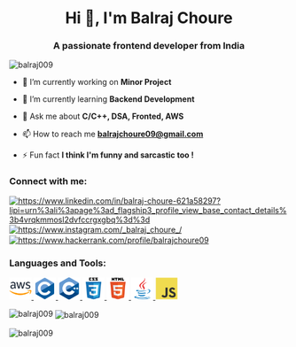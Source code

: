 <h1 align="center">Hi 👋, I'm Balraj Choure</h1>
<h3 align="center">A passionate frontend developer from India</h3>

<p align="left"> <img src="https://komarev.com/ghpvc/?username=balraj009&label=Profile%20views&color=0e75b6&style=flat" alt="balraj009" /> </p>

- 🔭 I’m currently working on **Minor Project**

- 🌱 I’m currently learning **Backend Development**

- 💬 Ask me about **C/C++, DSA, Fronted, AWS**

- 📫 How to reach me **balrajchoure09@gmail.com**

- ⚡ Fun fact **I think I'm funny and sarcastic too !**

<h3 align="left">Connect with me:</h3>
<p align="left">
<a href="https://linkedin.com/in/https://www.linkedin.com/in/balraj-choure-621a58297?lipi=urn%3ali%3apage%3ad_flagship3_profile_view_base_contact_details%3b4vrqkmmosl2dvfccrgxgbq%3d%3d" target="blank"><img align="center" src="https://raw.githubusercontent.com/rahuldkjain/github-profile-readme-generator/master/src/images/icons/Social/linked-in-alt.svg" alt="https://www.linkedin.com/in/balraj-choure-621a58297?lipi=urn%3ali%3apage%3ad_flagship3_profile_view_base_contact_details%3b4vrqkmmosl2dvfccrgxgbq%3d%3d" height="30" width="40" /></a>
<a href="https://instagram.com/https://www.instagram.com/_balraj_choure_/" target="blank"><img align="center" src="https://raw.githubusercontent.com/rahuldkjain/github-profile-readme-generator/master/src/images/icons/Social/instagram.svg" alt="https://www.instagram.com/_balraj_choure_/" height="30" width="40" /></a>
<a href="https://www.hackerrank.com/https://www.hackerrank.com/profile/balrajchoure09" target="blank"><img align="center" src="https://raw.githubusercontent.com/rahuldkjain/github-profile-readme-generator/master/src/images/icons/Social/hackerrank.svg" alt="https://www.hackerrank.com/profile/balrajchoure09" height="30" width="40" /></a>
</p>

<h3 align="left">Languages and Tools:</h3>
<p align="left"> <a href="https://aws.amazon.com" target="_blank" rel="noreferrer"> <img src="https://raw.githubusercontent.com/devicons/devicon/master/icons/amazonwebservices/amazonwebservices-original-wordmark.svg" alt="aws" width="40" height="40"/> </a> <a href="https://www.cprogramming.com/" target="_blank" rel="noreferrer"> <img src="https://raw.githubusercontent.com/devicons/devicon/master/icons/c/c-original.svg" alt="c" width="40" height="40"/> </a> <a href="https://www.w3schools.com/cpp/" target="_blank" rel="noreferrer"> <img src="https://raw.githubusercontent.com/devicons/devicon/master/icons/cplusplus/cplusplus-original.svg" alt="cplusplus" width="40" height="40"/> </a> <a href="https://www.w3schools.com/css/" target="_blank" rel="noreferrer"> <img src="https://raw.githubusercontent.com/devicons/devicon/master/icons/css3/css3-original-wordmark.svg" alt="css3" width="40" height="40"/> </a> <a href="https://www.w3.org/html/" target="_blank" rel="noreferrer"> <img src="https://raw.githubusercontent.com/devicons/devicon/master/icons/html5/html5-original-wordmark.svg" alt="html5" width="40" height="40"/> </a> <a href="https://www.java.com" target="_blank" rel="noreferrer"> <img src="https://raw.githubusercontent.com/devicons/devicon/master/icons/java/java-original.svg" alt="java" width="40" height="40"/> </a> <a href="https://developer.mozilla.org/en-US/docs/Web/JavaScript" target="_blank" rel="noreferrer"> <img src="https://raw.githubusercontent.com/devicons/devicon/master/icons/javascript/javascript-original.svg" alt="javascript" width="40" height="40"/> </a> </p>

<p><img align="left" src="https://github-readme-stats.vercel.app/api/top-langs?username=balraj009&show_icons=true&locale=en&layout=compact" alt="balraj009" /></p>

<p>&nbsp;<img align="center" src="https://github-readme-stats.vercel.app/api?username=balraj009&show_icons=true&locale=en" alt="balraj009" /></p>

<p><img align="center" src="https://github-readme-streak-stats.herokuapp.com/?user=balraj009&" alt="balraj009" /></p>
